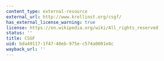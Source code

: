 ```yaml
---
content_type: external-resource
external_url: http://www.krellinst.org/csgf/
has_external_license_warning: true
license: https://en.wikipedia.org/wiki/All_rights_reserved
status: ''
title: CSGF
uid: bda49117-1f47-40eb-975e-c574a0001e8c
wayback_url: ''
---
```

